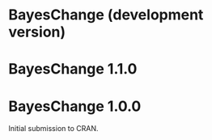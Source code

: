 # BayesChange (development version)

# BayesChange 1.1.0

# BayesChange 1.0.0

Initial submission to CRAN.
